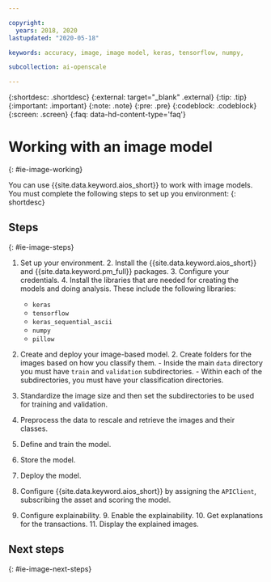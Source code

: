 ```yaml
---

copyright:
  years: 2018, 2020
lastupdated: "2020-05-18"

keywords: accuracy, image, image model, keras, tensorflow, numpy, 

subcollection: ai-openscale

---
```


{:shortdesc: .shortdesc}
{:external: target="_blank" .external}
{:tip: .tip}
{:important: .important}
{:note: .note}
{:pre: .pre}
{:codeblock: .codeblock}
{:screen: .screen}
{:faq: data-hd-content-type='faq'}


# Working with an image model
{: #ie-image-working}

You can use {{site.data.keyword.aios_short}} to work with image models. You must complete the following steps to set up you environment:
{: shortdesc}

## Steps
{: #ie-image-steps}


1. Set up your environment.
   2. Install the {{site.data.keyword.aios_short}} and {{site.data.keyword.pm_full}} packages.
   3. Configure your credentials.
   4. Install the libraries that are needed for creating the models and doing analysis. These include the following libraries:
      - `keras`
      - `tensorflow`
      - `keras_sequential_ascii`
      - `numpy`
      - `pillow`

1. Create and deploy your image-based model.
   2. Create folders for the images based on how you classify them.
       - Inside the main `data` directory you must have `train` and `validation` subdirectories.
       - Within each of the subdirectories, you must have your classification directories.
  2. Standardize the image size and then set the subdirectories to be used for training and validation.
  3. Preprocess the data to rescale and retrieve the images and their classes.
  4. Define and train the model.
  5. Store the model.
  6. Deploy the model.

7. Configure {{site.data.keyword.aios_short}} by assigning the `APIClient`, subscribing the asset and scoring the model.
8. Configure explainability.
   9. Enable the explainability.
   10. Get explanations for the transactions.
   11. Display the explained images. 

## Next steps
{: #ie-image-next-steps}

